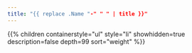 ```yaml
---
title: "{{ replace .Name "-" " " | title }}"
---
```


{{% children
	containerstyle="ul"
	style="li"
	showhidden=true
	description=false
	depth=99
	sort="weight" %}}
